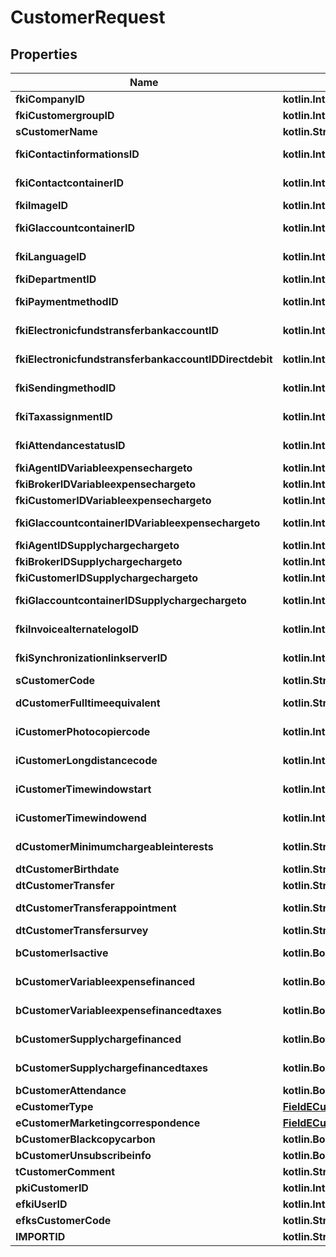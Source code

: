 
# CustomerRequest

## Properties
| Name | Type | Description | Notes |
| ------------ | ------------- | ------------- | ------------- |
| **fkiCompanyID** | **kotlin.Int** | The unique ID of the Company |  |
| **fkiCustomergroupID** | **kotlin.Int** | The unique ID of the Customergroup |  |
| **sCustomerName** | **kotlin.String** | The name of the Customer |  |
| **fkiContactinformationsID** | **kotlin.Int** | The unique ID of the Contactinformations |  |
| **fkiContactcontainerID** | **kotlin.Int** | The unique ID of the Contactcontainer |  |
| **fkiImageID** | **kotlin.Int** | The unique ID of the Image |  |
| **fkiGlaccountcontainerID** | **kotlin.Int** | The unique ID of the Glaccountcontainer |  |
| **fkiLanguageID** | **kotlin.Int** | The unique ID of the Language.  Valid values:  |Value|Description| |-|-| |1|French| |2|English| |  |
| **fkiDepartmentID** | **kotlin.Int** | The unique ID of the Department |  |
| **fkiPaymentmethodID** | **kotlin.Int** | The unique ID of the Paymentmethod |  |
| **fkiElectronicfundstransferbankaccountID** | **kotlin.Int** | The unique ID of the Electronicfundstransferbankaccount |  |
| **fkiElectronicfundstransferbankaccountIDDirectdebit** | **kotlin.Int** | The unique ID of the Electronicfundstransferbankaccount |  |
| **fkiSendingmethodID** | **kotlin.Int** | The unique ID of the Sendingmethod |  |
| **fkiTaxassignmentID** | **kotlin.Int** | The unique ID of the Taxassignment.  Valid values:  |Value|Description| |-|-| |1|No tax| |2|GST| |3|HST (ON)| |4|HST (NB)| |5|HST (NS)| |6|HST (NL)| |7|HST (PE)| |8|GST + QST (QC)| |9|GST + QST (QC) Non-Recoverable| |10|GST + PST (BC)| |11|GST + PST (SK)| |12|GST + RST (MB)| |13|GST + PST (BC) Non-Recoverable| |14|GST + PST (SK) Non-Recoverable| |15|GST + RST (MB) Non-Recoverable| |  |
| **fkiAttendancestatusID** | **kotlin.Int** | The unique ID of the Attendancestatus |  |
| **fkiAgentIDVariableexpensechargeto** | **kotlin.Int** | The unique ID of the Agent. |  |
| **fkiBrokerIDVariableexpensechargeto** | **kotlin.Int** | The unique ID of the Broker. |  |
| **fkiCustomerIDVariableexpensechargeto** | **kotlin.Int** | The unique ID of the Customer. |  |
| **fkiGlaccountcontainerIDVariableexpensechargeto** | **kotlin.Int** | The unique ID of the Glaccountcontainer |  |
| **fkiAgentIDSupplychargechargeto** | **kotlin.Int** | The unique ID of the Agent. |  |
| **fkiBrokerIDSupplychargechargeto** | **kotlin.Int** | The unique ID of the Broker. |  |
| **fkiCustomerIDSupplychargechargeto** | **kotlin.Int** | The unique ID of the Customer. |  |
| **fkiGlaccountcontainerIDSupplychargechargeto** | **kotlin.Int** | The unique ID of the Glaccountcontainer |  |
| **fkiInvoicealternatelogoID** | **kotlin.Int** | The unique ID of the Invoicealternatelogo |  |
| **fkiSynchronizationlinkserverID** | **kotlin.Int** | The unique ID of the Synchronizationlinkserver |  |
| **sCustomerCode** | **kotlin.String** | The code of the Customer |  |
| **dCustomerFulltimeequivalent** | **kotlin.String** | The fulltimeequivalent of the Customer |  |
| **iCustomerPhotocopiercode** | **kotlin.Int** | The photocopiercode of the Customer |  |
| **iCustomerLongdistancecode** | **kotlin.Int** | The longdistancecode of the Customer |  |
| **iCustomerTimewindowstart** | **kotlin.Int** | The timewindowstart of the Customer |  |
| **iCustomerTimewindowend** | **kotlin.Int** | The timewindowend of the Customer |  |
| **dCustomerMinimumchargeableinterests** | **kotlin.String** | The minimumchargeableinterests of the Customer |  |
| **dtCustomerBirthdate** | **kotlin.String** | The birthdate of the Customer |  |
| **dtCustomerTransfer** | **kotlin.String** | The transfer of the Customer |  |
| **dtCustomerTransferappointment** | **kotlin.String** | The transferappointment of the Customer |  |
| **dtCustomerTransfersurvey** | **kotlin.String** | The transfersurvey of the Customer |  |
| **bCustomerIsactive** | **kotlin.Boolean** | Whether the customer is active or not |  |
| **bCustomerVariableexpensefinanced** | **kotlin.Boolean** | Whether if it&#39;s an variableexpensefinanced |  |
| **bCustomerVariableexpensefinancedtaxes** | **kotlin.Boolean** | Whether if it&#39;s an variableexpensefinancedtaxes |  |
| **bCustomerSupplychargefinanced** | **kotlin.Boolean** | Whether if it&#39;s an supplychargefinanced |  |
| **bCustomerSupplychargefinancedtaxes** | **kotlin.Boolean** | Whether if it&#39;s an supplychargefinancedtaxes |  |
| **bCustomerAttendance** | **kotlin.Boolean** | Whether if it&#39;s an attendance |  |
| **eCustomerType** | [**FieldECustomerType**](FieldECustomerType.md) |  |  |
| **eCustomerMarketingcorrespondence** | [**FieldECustomerMarketingcorrespondence**](FieldECustomerMarketingcorrespondence.md) |  |  |
| **bCustomerBlackcopycarbon** | **kotlin.Boolean** | Whether if it&#39;s an blackcopycarbon |  |
| **bCustomerUnsubscribeinfo** | **kotlin.Boolean** | Whether if it&#39;s an unsubscribeinfo |  |
| **tCustomerComment** | **kotlin.String** | The comment of the Customer |  |
| **pkiCustomerID** | **kotlin.Int** | The unique ID of the Customer. |  [optional] |
| **efkiUserID** | **kotlin.Int** | The unique ID of the User |  [optional] |
| **efksCustomerCode** | **kotlin.String** | The code of the Customer |  [optional] |
| **IMPORTID** | **kotlin.String** |  |  [optional] |




